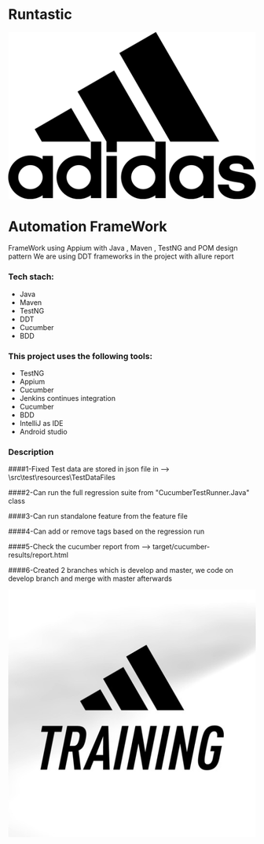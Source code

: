 # Runtastic
<img src="images\AdiLogo.png" style="display:block; margin-left:auto; margin-right:auto;"/>

# Automation FrameWork
FrameWork using Appium with Java , Maven , TestNG and POM design pattern
We are using DDT frameworks in the project with allure report

### Tech stach:
- Java
- Maven
- TestNG 
- DDT
- Cucumber 
- BDD

### This project uses the following tools:
- TestNG
- Appium
- Cucumber
- Jenkins continues integration
- Cucumber
- BDD
- IntelliJ as IDE
- Android studio

### Description
####1-Fixed Test data are stored in json file in --> \src\test\resources\TestDataFiles

####2-Can run the full regression suite from "CucumberTestRunner.Java" class 

####3-Can run standalone feature from the feature file 

####4-Can add or remove tags based on the regression run

####5-Check the cucumber report from --> target/cucumber-results/report.html

####6-Created 2 branches which is develop and master, we code on develop branch and merge with master afterwards

<img src="images\runtasticTraning.png" style="display:block; margin-left:auto; margin-right:auto;"/>